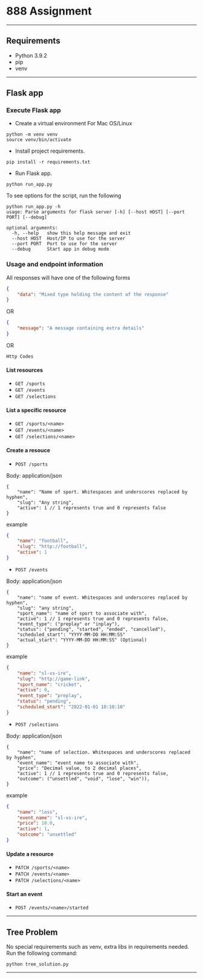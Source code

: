 # 888 Assignment

---

## Requirements
* Python 3.9.2
* pip
* venv

---
## Flask app
### Execute Flask app
* Create a virtual environment
For Mac OS/Linux
```commandline
python -m venv venv
source venv/bin/activate
```
* Install project requirements.
```commandline
pip install -r requirements.txt
``` 
* Run Flask app. 
```commandline
python run_app.py
```
To see options for the script, run the following
```commandline
python run_app.py -h
usage: Parse arguments for flask server [-h] [--host HOST] [--port PORT] [--debug]

optional arguments:
  -h, --help   show this help message and exit
  --host HOST  Host/IP to use for the server
  --port PORT  Port to use for the server
  --debug      Start app in debug mode
```

### Usage and endpoint information

All responses will have one of the following forms

```json
{
    "data": "Mixed type holding the content of the response"
}
```
OR
```json
{
    "message": "A message containing extra details"
}
```
OR
```
Http Codes
```

#### List resources
- `GET /sports`
- `GET /events`
- `GET /selections`

#### List a specific resource
- `GET /sports/<name>`
- `GET /events/<name>`
- `GET /selections/<name>`

#### Create a resouce
- `POST /sports`

Body: application/json
```
{
	"name": "Name of sport. Whitespaces and underscores replaced by hyphen",
	"slug": "Any string",
	"active": 1 // 1 represents true and 0 represents false
}
```
example
```json
{
	"name": "football",
	"slug": "http://football",
	"active": 1
}
```
- `POST /events`

Body: application/json
```
{	
    "name": "name of event. Whitespaces and underscores replaced by hyphen",
	"slug": "any string",
	"sport_name": "name of sport to associate with",
	"active": 1 // 1 represents true and 0 represents false,
	"event_type": ("preplay" or "inplay"),
	"status": ("pending", "started", "ended", "cancelled"),
	"scheduled_start": "YYYY-MM-DD HH:MM:SS"
	"actual_start": "YYYY-MM-DD HH:MM:SS" (Optional)
}
```
example
```json
{	
    "name": "sl-vs-ire",
	"slug": "http://game-link",
	"sport_name": "cricket",
	"active": 0,
	"event_type": "preplay",
	"status": "pending",
	"scheduled_start": "2022-01-01 10:10:10"
}
```

- `POST /selections`

Body: application/json
```
{	
    "name": "name of selection. Whitespaces and underscores replaced by hyphen",
	"event_name": "event name to associate with",
	"price": "Decimal value, to 2 decimal places",
	"active": 1 // 1 represents true and 0 represents false,
	"outcome": ("unsettled", "void", "lose", "win")),
}
```
example
```json
{
	"name": "loss",
	"event_name": "sl-vs-ire",
	"price": 10.0,
	"active": 1,
	"outcome": "unsettled"
}
```

#### Update a resource
- `PATCH /sports/<name>`
- `PATCH /events/<name>`
- `PATCH /selections/<name>`

#### Start an event
- `POST /events/<name>/started`

---


## Tree Problem
No special requirements such as venv, extra libs in requirements needed. 
Run the following command:
```commandline
python tree_solution.py
```

---
